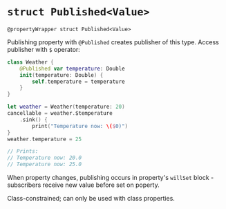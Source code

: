 # `struct Published<Value>`

`@propertyWrapper struct Published<Value>`

Publishing property with `@Published` creates publisher of this type. Access publisher with `$` operator:

```swift
class Weather {
    @Published var temperature: Double
    init(temperature: Double) {
        self.temperature = temperature
    }
}

let weather = Weather(temperature: 20)
cancellable = weather.$temperature
    .sink() {
        print("Temperature now: \($0)")
}
weather.temperature = 25

// Prints:
// Temperature now: 20.0
// Temperature now: 25.0
```

When property changes, publishing occurs in property's `willSet` block - subscribers receive new value before set on poperty.

Class-constrained; can only be used with class properties.

